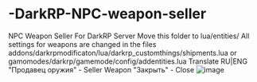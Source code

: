# -DarkRP-NPC-weapon-seller
NPC Weapon Seller For DarkRP Server
Move this folder to lua/entities/
All settings for weapons are changed in the files 
addons/darkrpmodificaton/lua/darkrp_customthings/shipments.lua or gamomodes/darkrp/gamemode/config/addentities.lua
Translate RU|ENG
"Продавец оружия" - Seller Weapon
"Закрыть" - Close
![image](https://user-images.githubusercontent.com/47913822/151753656-a411be3b-b880-47e1-a5e4-668fcce9625d.png)
